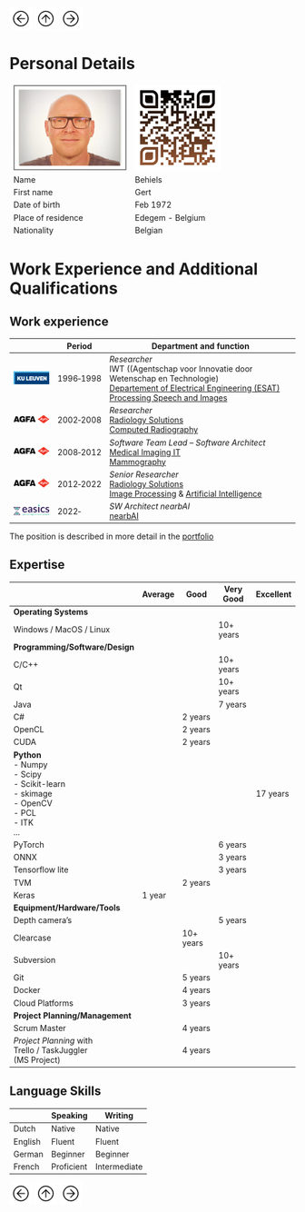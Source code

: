 <a href="Education.html"><img src="images/prev.png" width="40" height="40"></a>
<a href="index.html"><img src="images/back.png" width="40" height="40"></a>
<a href="Extra.html"><img src="images/next.png" width="40" height="40"></a>

# Personal Details 

<table class="tg">
<thead>
  <tr>
    <td class="tg-73oq"><a href="https://gearlux.github.io/"><img src="images/Profile.png" width="200" height="150"></a></td>
    <td class="tg-73oq"><a href="https://gearlux.github.io/">
                        <img src="images/qr-code.png" width="150" height="150"></a></td>
  </tr>
  <tr>
    <td class="tg-73oq">Name</td>
    <td class="tg-73oq">Behiels</td>
  </tr>
  <tr>
    <td class="tg-73oq">First name</td>
    <td class="tg-73oq">Gert</td>
  </tr>
  <tr>
    <td class="tg-73oq">Date of birth</td>
    <td class="tg-73oq">Feb 1972</td>
  </tr>
  <tr>
    <td class="tg-73oq">Place of residence</td>
    <td class="tg-73oq">Edegem - Belgium</td>
  </tr>
  <tr>
    <td class="tg-73oq">Nationality</td>
    <td class="tg-73oq">Belgian</td>
  </tr>
</thead>
</table>

# Work Experience and Additional Qualifications

## Work experience
	
|   | Period | Department and function |
| --- | --- | --- |
|[<img src="images/kuleuven2.png"  width="100">](https://www.kuleuven.be/kuleuven/) | 1996&#x2011;1998 | *Researcher* <br> IWT ((Agentschap voor Innovatie door Wetenschap en Technologie) <br> [Departement of Electrical Engineering (ESAT)](https://www.esat.kuleuven.be/) <br> [Processing Speech and Images](https://www.esat.kuleuven.be/psi) |
|[<img src="images/agfa.png"  width="100">](https://www.agfa.com/corporate/) | 	2002&#x2011;2008	| *Researcher* <br> [Radiology Solutions](https://medimg.agfa.com/main/) <br> [Computed Radiography](https://medimg.agfa.com/main/computed-radiography/) |
|[<img src="images/agfa.png"  width="100">](https://www.agfa.com/corporate/) |	2008&#x2011;2012 | *Software Team Lead – Software Architect* <br> [Medical Imaging IT](https://global.agfahealthcare.com/) <br> [Mammography](https://global.agfahealthcare.com/breast-imaging/) |
|[<img src="images/agfa.png"  width="100">](https://www.agfa.com/corporate/) | 	2012&#x2011;2022	| *Senior Researcher* <br> [Radiology Solutions](https://medimg.agfa.com/main/) <br> [Image Processing](https://medimg.agfa.com/main/musica/) & [Artificial Intelligence](https://medimg.agfa.com/main/smartxr/) |
|[<img src="images/easics.png"  width="100">](https://www.easics.be/) | 2022&#x2011;	| *SW Architect nearbAI* <br> [nearbAI](https://www.easics.com/nearbai/) |

The position is described in more detail in the [portfolio](Portfolio.md)

## Expertise

| |Average	| Good	| Very Good	| Excellent |
| --- | --- | --- | --- | --- |
| **Operating Systems** | | | | |				
| Windows / MacOS / Linux| | | 10+ years | |
| **Programming/Software/Design** | | | | |	
| C/C++ | | | 10+ years	| |
| Qt | | | 10+ years	| |
| Java | | | 7 years | |
| C# | | 2 years | | |
| OpenCL| | 2 years | | |
| CUDA | | 2 years | | |
| **Python** <br> - Numpy <br> - Scipy <br> - Scikit-learn <br> - skimage <br> - OpenCV <br> - PCL <br> - ITK <br> ...| | | | 17 years |
| PyTorch | | | 6 years | |
| ONNX | | | 3 years | |
| Tensorflow lite | | | 3 years | |
| TVM | | 2 years | | |
| Keras	| 1 year | | | |
| **Equipment/Hardware/Tools** | | | | |	
| Depth camera’s | | | 5 years	| |
| Clearcase | | 10+ years | | | 
| Subversion | | | 10+ years | |
| Git | | 5 years | | |
| Docker | | 4 years | | | 
| Cloud Platforms | | 3 years | | |
| **Project Planning/Management** | | | | |	
| Scrum Master | | 4 years | | |
| *Project Planning* with <br> Trello / TaskJuggler <br> (MS Project) | | 4 years | | |

## Language Skills

| | Speaking | Writing |
| --- | --- | --- |
| Dutch | Native | Native |
| English | Fluent | Fluent |
| German | Beginner |Beginner |
| French | Proficient | Intermediate |

<a href="Education.html"><img src="images/prev.png" width="40" height="40"></a>
<a href="index.html"><img src="images/back.png" width="40" height="40"></a>
<a href="Extra.html"><img src="images/next.png" width="40" height="40"></a>
